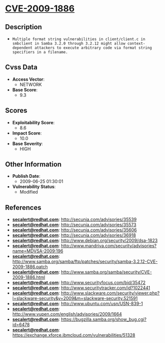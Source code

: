 
# [CVE-2009-1886](http://secunia.com/advisories/35539)

## Description

- `Multiple format string vulnerabilities in client/client.c in smbclient in Samba 3.2.0 through 3.2.12 might allow context-dependent attackers to execute arbitrary code via format string specifiers in a filename.`

## Cvss Data

- **Access Vector**:
  - NETWORK
- **Base Score**:
  - 9.3

## Scores

- **Exploitability Score**:
  - 8.6
- **Impact Score**:
  - 10.0
- **Base Severity**:
  - HIGH

## Other Information

- **Publish Date**:
  - 2009-06-25 01:30:01
- **Vulnerability Status**:
  - Modified

## References

- **secalert@redhat.com**: http://secunia.com/advisories/35539
- **secalert@redhat.com**: http://secunia.com/advisories/35573
- **secalert@redhat.com**: http://secunia.com/advisories/35606
- **secalert@redhat.com**: http://secunia.com/advisories/36918
- **secalert@redhat.com**: http://www.debian.org/security/2009/dsa-1823
- **secalert@redhat.com**: http://www.mandriva.com/security/advisories?name=MDVSA-2009:196
- **secalert@redhat.com**: http://www.samba.org/samba/ftp/patches/security/samba-3.2.12-CVE-2009-1886.patch
- **secalert@redhat.com**: http://www.samba.org/samba/security/CVE-2009-1886.html
- **secalert@redhat.com**: http://www.securityfocus.com/bid/35472
- **secalert@redhat.com**: http://www.securitytracker.com/id?1022441
- **secalert@redhat.com**: http://www.slackware.com/security/viewer.php?l=slackware-security&y=2009&m=slackware-security.521591
- **secalert@redhat.com**: http://www.ubuntu.com/usn/USN-839-1
- **secalert@redhat.com**: http://www.vupen.com/english/advisories/2009/1664
- **secalert@redhat.com**: https://bugzilla.samba.org/show_bug.cgi?id=6478
- **secalert@redhat.com**: https://exchange.xforce.ibmcloud.com/vulnerabilities/51328
